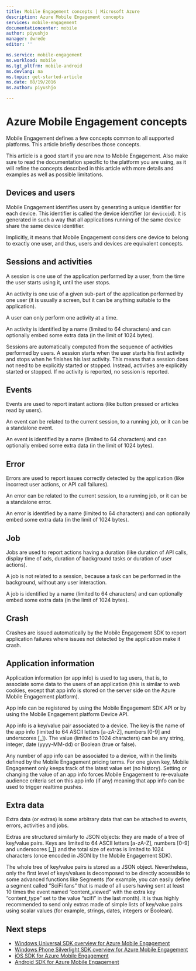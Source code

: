 ```yaml
---
title: Mobile Engagement concepts | Microsoft Azure
description: Azure Mobile Engagement concepts
services: mobile-engagement
documentationcenter: mobile
author: piyushjo
manager: dwrede
editor: ''

ms.service: mobile-engagement
ms.workload: mobile
ms.tgt_pltfrm: mobile-android
ms.devlang: na
ms.topic: get-started-article
ms.date: 08/19/2016
ms.author: piyushjo

---
```

# Azure Mobile Engagement concepts
Mobile Engagement defines a few concepts common to all supported platforms. This article briefly describes those concepts.

This article is a good start if you are new to Mobile Engagement. Also make sure to read the documentation specific to the platform you are using, as it will refine the concepts described in this article with more details and examples as well as possible limitations.

## Devices and users
Mobile Engagement identifies users by generating a unique identifier for each device. This identifier is called the device identifier (or `deviceid`). It is generated in such a way that all applications running of the same device share the same device identifier.

Implicitly, it means that Mobile Engagement considers one device to belong to exactly one user, and thus, users and devices are equivalent concepts.

## Sessions and activities
A session is one use of the application performed by a user, from the time the user starts using it, until the user stops.

An activity is one use of a given sub-part of the application performed by one user (it is usually a screen, but it can be anything suitable to the application).

A user can only perform one activity at a time.

An activity is identified by a name (limited to 64 characters) and can optionally embed some extra data (in the limit of 1024 bytes).

Sessions are automatically computed from the sequence of activities performed by users. A session starts when the user starts his first activity and stops when he finishes his last activity. This means that a session does not need to be explicitly started or stopped. Instead, activities are explicitly started or stopped. If no activity is reported, no session is reported.

## Events
Events are used to report instant actions (like button pressed or articles read by users).

An event can be related to the current session, to a running job, or it can be a standalone event.

An event is identified by a name (limited to 64 characters) and can optionally embed some extra data (in the limit of 1024 bytes).

## Error
Errors are used to report issues correctly detected by the application (like incorrect user actions, or API call failures).

An error can be related to the current session, to a running job, or it can be a standalone error.

An error is identified by a name (limited to 64 characters) and can optionally embed some extra data (in the limit of 1024 bytes).

## Job
Jobs are used to report actions having a duration (like duration of API calls, display time of ads, duration of background tasks or duration of user actions).

A job is not related to a session, because a task can be performed in the background, without any user interaction.

A job is identified by a name (limited to 64 characters) and can optionally embed some extra data (in the limit of 1024 bytes).

## Crash
Crashes are issued automatically by the Mobile Engagement SDK to report application failures where issues not detected by the application make it crash.

## Application information
Application information (or app info) is used to tag users, that is, to associate some data to the users of an application (this is similar to web cookies, except that app info is stored on the server side on the Azure Mobile Engagement platform).

App info can be registered by using the Mobile Engagement SDK API or by using the Mobile Engagement platform Device API.

App info is a key/value pair associated to a device. The key is the name of the app info (limited to 64 ASCII letters [a-zA-Z], numbers [0-9] and underscores [_]). The value (limited to 1024 characters) can be any string, integer, date (yyyy-MM-dd) or Boolean (true or false).

Any number of app info can be associated to a device, within the limits defined by the Mobile Engagement pricing terms. For one given key, Mobile Engagement only keeps track of the latest value set (no history). Setting or changing the value of an app info forces Mobile Engagement to re-evaluate audience criteria set on this app info (if any) meaning that app info can be used to trigger realtime pushes.

## Extra data
Extra data (or extras) is some arbitrary data that can be attached to events, errors, activities and jobs.

Extras are structured similarly to JSON objects: they are made of a tree of key/value pairs. Keys are limited to 64 ASCII letters [a-zA-Z], numbers [0-9] and underscores [_]) and the total size of extras is limited to 1024 characters (once encoded in JSON by the Mobile Engagement SDK).

The whole tree of key/value pairs is stored as a JSON object. Nevertheless, only the first level of keys/values is decomposed to be directly accessible to some advanced functions like Segments (for example, you can easily define a segment called “SciFi fans” that is made of all users having sent at least 10 times the event named “content_viewed” with the extra key “content_type” set to the value “scifi” in the last month). It is thus highly recommended to send only extras made of simple lists of key/value pairs using scalar values (for example, strings, dates, integers or Boolean).

## Next steps
* [Windows Universal SDK overview for Azure Mobile Engagement](mobile-engagement-windows-store-sdk-overview.md)
* [Windows Phone Silverlight SDK overview for Azure Mobile Engagement](mobile-engagement-windows-phone-sdk-overview.md)
* [iOS SDK for Azure Mobile Engagement](mobile-engagement-ios-sdk-overview.md)
* [Android SDK for Azure Mobile Engagement](mobile-engagement-android-sdk-overview.md)

